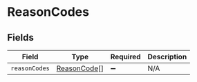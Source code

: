 # ReasonCodes


## Fields

| Field                                             | Type                                              | Required                                          | Description                                       |
| ------------------------------------------------- | ------------------------------------------------- | ------------------------------------------------- | ------------------------------------------------- |
| `reasonCodes`                                     | [ReasonCode](../../models/shared/reasoncode.md)[] | :heavy_minus_sign:                                | N/A                                               |